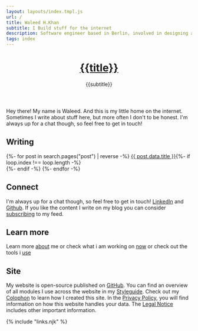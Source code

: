 ```yaml
---
layout: layouts/index.tmpl.js
url: /
title: Waleed H.Khan 
subtitle: I Build stuff for the internet
description: Software engineer based in Berlin, involved in designing and operations of large-scale e-commerce systems for more than a decade
tags: index
---
```


<header>

# [{{title}}](/)

{{subtitle}}

</header>

<section>
Hey there! My name is Waleed. And this is my little home on the internet.
Sometimes I write about stuff here, but more often I don't to be honest.
I'm always up for a chat though, so feel free to get in touch!
</section><section>

## Writing

<nav>{%- for post in search.pages("post") | reverse -%}
<a  href="{{post.data.url}}">{{ post.data.title }}</a>{%- if loop.index !== loop.length -%}<br />{%- endif -%}
{%- endfor -%}</nav>

</section><section>

## Connect

I'm always up for a chat though, so feel free to get in touch! [LinkedIn](https://www.linkedin.com/in/{{author.x.social.linkedin}}) and [Github](https://github.com/{{author.x.social.github}}). If you like the content I write on my blog you can consider [subscribing](/subscribe/) to my feed. 

## Learn more
Learn more [about](/about/) me or check what i am working on [now](/now/) or check out the tools i [use](/uses/)

</section><section>

## Site

My website is open-source published on [GitHub](https://github.com/{{author.x.social.github}}/{{site.x.domain}}). You can find an overview of all modules I use across the website in my [Styleguide](/styleguide/). Check out my [Colophon](/colophon/) to learn how I created this site. In the [Privacy Policy](/privacy/), you will find information on how this website handles your data. The [Legal Notice](/legal/) includes other important information.

</section>

{% include "links.njk" %}
